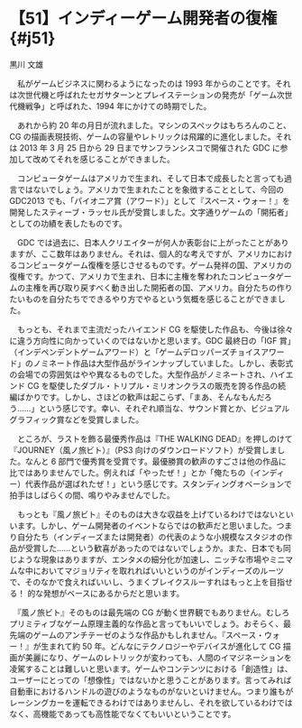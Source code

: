# 【51】インディーゲーム開発者の復権{#j51}

<div class="author">黒川 文雄</div>

　私がゲームビジネスに関わるようになったのは 1993 年からのことです。それは次世代機と呼ばれたセガサターンとプレイステーションの発売が「ゲーム次世代機戦争」と呼ばれた、1994 年にかけての時期でした。

　あれから約 20 年の月日が流れました。マシンのスペックはもちろんのこと、CG の描画表現技術、ゲームの容量やレトリックは飛躍的に進化しました。それは 2013 年 3 月 25 日から 29 日までサンフランシスコで開催された GDC に参加して改めてそれを感じることができました。

　コンピュータゲームはアメリカで生まれ、そして日本で成長したと言っても過言ではないでしょう。アメリカで生まれたことを象徴することとして、今回の GDC2013 でも、「パイオニア賞（アワード）」として『スペース・ウォー！』を開発したスティーブ・ラッセル氏が受賞しました。文字通りゲームの「開拓者」としての功績を表したものです。

　GDC では過去に、日本人クリエイターが何人か表彰台に上がったことがありますが、ここ数年はありません。それは、個人的な考えですが、アメリカにおけるコンピュータゲーム復権を感じさせるものです。ゲーム発祥の国、アメリカの復権です。かつて、アメリカで生まれ、日本に主権を奪われたコンピュータゲームの主権を再び取り戻すべく動き出した開拓者の国、アメリカ。自分たちの作りたいものを自分たちでできるやり方でやるという気概を感じることができました。

　もっとも、それまで主流だったハイエンド CG を駆使した作品も、今後は徐々に違う方向性に向かっていくのではないかと思います。GDC 最終日の「IGF 賞」（インデペンデントゲームアワード）と「ゲームデロッパーズチョイスアワード」のノミネート作品は大型作品がラインナップしていました。しかし、表彰式の会場での雰囲気はやや異なるものでした。大型作品がノミネートされ、ハイエンド CG を駆使したダブル・トリプル・ミリオンクラスの販売を誇る作品の続編ばかりです。しかし、さほどの歓声は起こらず、「まあ、そんなもんだろう……」という感じです。幸い、それぞれ順当な、サウンド賞とか、ビジュアルグラフィック賞などを受賞しました。

　ところが、ラストを飾る最優秀作品は『THE WALKING DEAD』を押しのけて『JOURNEY（風ノ旅ビト）』（PS3 向けのダウンロードソフト）が受賞しました。なんと 6 部門で優秀賞を受賞です。最優勝賞の歓声のすごさは他の作品に比ではありませんでした。例えれば「やったぜ！」とか「俺たちの（インディー）代表作品が選ばれたぜ！」という感じです。スタンディングオベーションで拍手はしばらくの間、鳴りやみませんでした。

　もっとも『風ノ旅ビト』そのものは大きな収益を上げているわけではないといいます。しかし、ゲーム開発者のイベントならではの歓声だと思いました。つまり自分たち（インディーズまたは開発者）の代表のような小規模なスタジオの作品が受賞した……という歓喜があったのではないでしょうか。また、日本でも同じような現象はありますが、エンタメの細分化が加速し、ニッチな市場やミニマムな中においてマジョリティを取れればいいというのがインディーズのルーツで、そのなかで食えればいいし、うまくブレイクスルーすれはもっと上を目指せる！ 的な発想がベースにあるからだと思います。

　『風ノ旅ビト』そのものは最先端の CG が動く世界観でもありません。むしろプリミティブなゲーム原理主義的な作品と言ってもいいでしょう。おそらく、最先端のゲームのアンチテーゼのような作品かもしれません。『スペース・ウォー！』が生まれて約 50 年。どんなにテクノロジーやデバイスが進化して CG 描画が美麗になり、ゲームのレトリックが変わっても、人間のイマジネーションを凌駕することは難しいと思います。ゲームやコンテンツにおける「創造性」は、ユーザーにとっての「想像性」ではないかと思うことがあります。言ってみれば自動車におけるハンドルの遊びのようなものがないといけません。つまり誰もがレーシングカーを運転できるわけではありませんし、それを欲しているわけではなく、高機能であっても高性能でなくてもいいということです。

